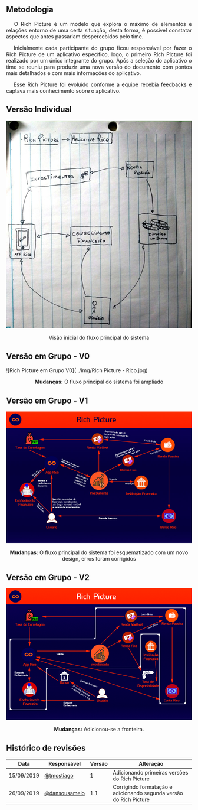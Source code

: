 ## **Metodologia**
<p align="justify">&emsp;
O Rich Picture é um modelo que explora o máximo de elementos e relações entorno de uma certa situação, desta forma, é possivel constatar aspectos que antes passariam despercebidos pelo time.</p>
<p align="justify">&emsp;
Inicialmente cada participante do grupo ficou responsável por fazer o Rich Picture de um aplicativo específico, logo, o primeiro Rich Picture foi realizado por um único integrante do grupo. Após a seleção do aplicativo o time se reuniu para produzir uma nova versão do documento com pontos mais detalhados e com mais informações do aplicativo.</p>
<p align="justify">&emsp;
Esse Rich Picture foi evoluído conforme a equipe recebia feedbacks e captava mais conhecimento sobre o aplicativo.</p>

## **Versão Individual** 
![Rich-picture](../img/photo_2019-08-28_19-51-30.jpg)
<p align="center">
Visão inicial do fluxo principal do sistema </p>

## **Versão em Grupo - V0**
![Rich Picture em Grupo V0](../img/Rich Picture - Rico.jpg)
<p align="center">
<b>Mudanças:</b> O fluxo principal do sistema foi ampliado</p>

## **Versão em Grupo - V1**
![Rich Picture em Grupo V1](../img/RichPicture.jpg)
<p align="center">
<b>Mudanças:</b> O fluxo principal do sistema foi esquematizado com um novo design, erros foram corrigidos</p>

## **Versão em Grupo - V2**
![Rich Picture em Grupo V2](../img/RichPicture3.0.png)
<p align="center">
<b>Mudanças:</b> Adicionou-se a fronteira.</p>

## **Histórico de revisões**
Data | Responsável | Versão | Alteração 
---- | ----------- | ------ | ---------
15/09/2019 | [@tmcstiago](https://github.com/tmcstiago) | 1 | Adicionando primeiras versões do Rich Picture
26/09/2019 | [@dansousamelo](http://github.com/dansousamelo) | 1.1 | Corrigindo formatação e adicionando segunda versão do Rich Picture